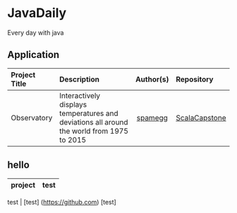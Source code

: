 # JavaDaily
Every day with java

## Application
Project Title | Description | Author(s) | Repository
:-- | :-- | :--: | :--
Observatory | Interactively displays temperatures and deviations all around the world from 1975 to 2015 | [spamegg](https://github.com/spamegg1) | [ScalaCapstone](https://github.com/spamegg1/ScalaCapstone)


## hello 
project | test |
:--| :--| 

test | [test] (https://github.com) [test]
